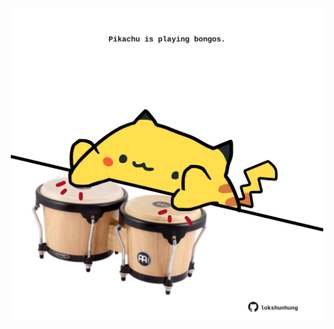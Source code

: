 <!-- built at 27/05/2023, 08:01:02 UTC -->
<p align="center">
  <img width="500" height="500" src="./ReadmeImage.svg">
</p>
